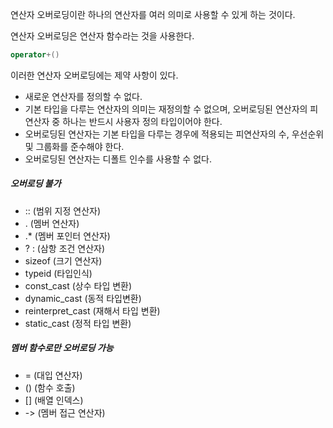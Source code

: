 연산자 오버로딩이란 하나의 연산자를 여러 의미로 사용할 수 있게 하는 것이다. 

연산자 오버로딩은 연산자 함수라는 것을 사용한다. 
```cpp 
operator+()
``` 

이러한 연산자 오버로딩에는 제약 사항이 있다. 
- 새로운 연산자를 정의할 수 없다. 
- 기본 타입을 다루는 연산자의 의미는 재정의할 수 없으며, 오버로딩된 연산자의 피연산자 중 하나는 반드시 사용자 정의 타입이어야 한다. 
- 오버로딩된 연산자는 기본 타입을 다루는 경우에 적용되는 피연산자의 수, 우선순위 및 그룹화를 준수해야 한다. 
- 오버로딩된 연산자는 디폴트 인수를 사용할 수 없다. 

##### 오버로딩 불가
- :: (범위 지정 연산자)
- . (멤버 연산자) 
- .* (멤버 포인터 연산자)
- ? : (삼항 조건 연산자)
- sizeof (크기 연산자)
- typeid (타입인식)
- const_cast (상수 타입 변환)
- dynamic_cast (동적 타입변환)
- reinterpret_cast (재해서 타입 변환) 
- static_cast (정적 타입 변환)

##### 멤버 함수로만 오버로딩 가능
- = (대입 연산자)
- () (함수 호출)
- [] (배열 인덱스)
- -> (멤버 접근 연산자)

